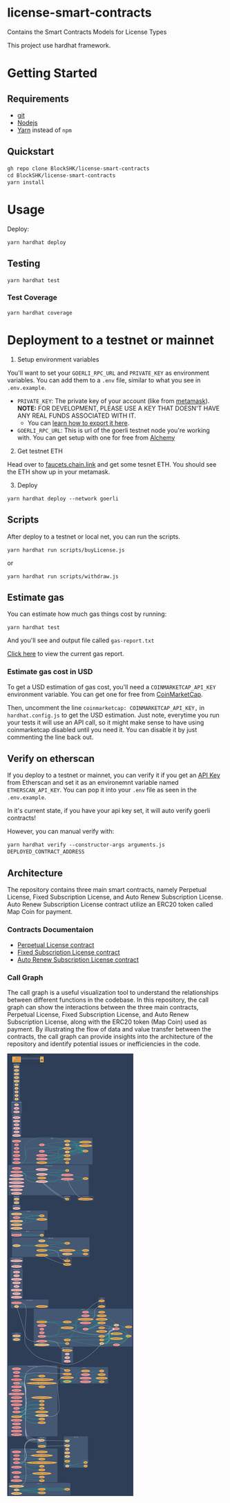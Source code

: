 # license-smart-contracts
Contains the Smart Contracts Models for License Types


This project use hardhat framework.
# Getting Started

## Requirements

- [git](https://git-scm.com/book/en/v2/Getting-Started-Installing-Git)
- [Nodejs](https://nodejs.org/en/)
- [Yarn](https://yarnpkg.com/getting-started/install) instead of `npm`

## Quickstart

```
gh repo clone BlockSHK/license-smart-contracts
cd BlockSHK/license-smart-contracts
yarn install
```

# Usage

Deploy:

```
yarn hardhat deploy
```

## Testing

```
yarn hardhat test
```

### Test Coverage

```
yarn hardhat coverage
```

# Deployment to a testnet or mainnet

1. Setup environment variables

You'll want to set your `GOERLI_RPC_URL` and `PRIVATE_KEY` as environment variables. You can add them to a `.env` file, similar to what you see in `.env.example`.

- `PRIVATE_KEY`: The private key of your account (like from [metamask](https://metamask.io/)). **NOTE:** FOR DEVELOPMENT, PLEASE USE A KEY THAT DOESN'T HAVE ANY REAL FUNDS ASSOCIATED WITH IT.
  - You can [learn how to export it here](https://metamask.zendesk.com/hc/en-us/articles/360015289632-How-to-Export-an-Account-Private-Key).
- `GOERLI_RPC_URL`: This is url of the goerli testnet node you're working with. You can get setup with one for free from [Alchemy](https://alchemy.com/?a=673c802981)

2. Get testnet ETH

Head over to [faucets.chain.link](https://faucets.chain.link/) and get some tesnet ETH. You should see the ETH show up in your metamask.


3. Deploy

```
yarn hardhat deploy --network goerli
```

## Scripts

After deploy to a testnet or local net, you can run the scripts. 

```
yarn hardhat run scripts/buyLicense.js
```

or
```
yarn hardhat run scripts/withdraw.js
```

## Estimate gas

You can estimate how much gas things cost by running:

```
yarn hardhat test
```

And you'll see and output file called `gas-report.txt`


[Click here](/gas-report.txt) to view the current gas report.
### Estimate gas cost in USD

To get a USD estimation of gas cost, you'll need a `COINMARKETCAP_API_KEY` environment variable. You can get one for free from [CoinMarketCap](https://pro.coinmarketcap.com/signup). 

Then, uncomment the line `coinmarketcap: COINMARKETCAP_API_KEY,` in `hardhat.config.js` to get the USD estimation. Just note, everytime you run your tests it will use an API call, so it might make sense to have using coinmarketcap disabled until you need it. You can disable it by just commenting the line back out. 


## Verify on etherscan

If you deploy to a testnet or mainnet, you can verify it if you get an [API Key](https://etherscan.io/myapikey) from Etherscan and set it as an environemnt variable named `ETHERSCAN_API_KEY`. You can pop it into your `.env` file as seen in the `.env.example`.

In it's current state, if you have your api key set, it will auto verify goerli contracts!

However, you can manual verify with:

```
yarn hardhat verify --constructor-args arguments.js DEPLOYED_CONTRACT_ADDRESS
```
## Architecture

The repository contains three main smart contracts, namely Perpetual License, Fixed Subscription License, and Auto Renew Subscription License. Auto Renew Subscription License contract utilize an ERC20 token called Map Coin for payment.

### Contracts Documentaion
- [Perpetual License contract](./Documentation/Perpetual_License.pdf)
- [Fixed Subscription License contract](./Documentation/Fixed%20Subscription%20License.pdf)
- [Auto Renew Subscription License contract](./Documentation/Auto%20Subscription%20License.pdf)
### Call Graph

The call graph is a useful visualization tool to understand the relationships between different functions in the codebase. In this repository, the call graph can show the interactions between the three main contracts, Perpetual License, Fixed Subscription License, and Auto Renew Subscription License, along with the ERC20 token (Map Coin) used as payment. By illustrating the flow of data and value transfer between the contracts, the call graph can provide insights into the architecture of the repository and identify potential issues or inefficiencies in the code.

![Call Graph Diagram](./Documentation/Contracts%20Call%20Graph.png)
